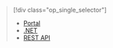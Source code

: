 > [!div class="op_single_selector"]
>- [Portal](../articles/media-services/media-services-manage-content.md)
>- [.NET](../articles/media-services/media-services-dotnet-upload-files.md)
>- [REST API](../articles/media-services/media-services-rest-upload-files.md)

<!---HONumber=67-->